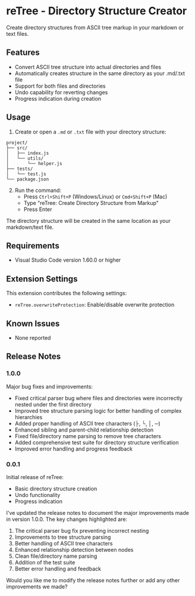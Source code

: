 # reTree - Directory Structure Creator

Create directory structures from ASCII tree markup in your markdown or text files.

## Features

- Convert ASCII tree structure into actual directories and files
- Automatically creates structure in the same directory as your .md/.txt file
- Support for both files and directories
- Undo capability for reverting changes
- Progress indication during creation

## Usage

1. Create or open a `.md` or `.txt` file with your directory structure:
```
project/
├── src/
│   ├── index.js
│   └── utils/
│       └── helper.js
├── tests/
│   └── test.js
└── package.json
```

2. Run the command:
   - Press `Ctrl+Shift+P` (Windows/Linux) or `Cmd+Shift+P` (Mac)
   - Type "reTree: Create Directory Structure from Markup"
   - Press Enter

The directory structure will be created in the same location as your markdown/text file.

## Requirements

- Visual Studio Code version 1.60.0 or higher

## Extension Settings

This extension contributes the following settings:

* `reTree.overwriteProtection`: Enable/disable overwrite protection

## Known Issues

- None reported

## Release Notes

### 1.0.0

Major bug fixes and improvements:
- Fixed critical parser bug where files and directories were incorrectly nested under the first directory
- Improved tree structure parsing logic for better handling of complex hierarchies
- Added proper handling of ASCII tree characters (├, └, │, ─)
- Enhanced sibling and parent-child relationship detection
- Fixed file/directory name parsing to remove tree characters
- Added comprehensive test suite for directory structure verification
- Improved error handling and progress feedback

### 0.0.1

Initial release of reTree:
- Basic directory structure creation
- Undo functionality
- Progress indication

I've updated the release notes to document the major improvements made in version 1.0.0. The key changes highlighted are:
1. The critical parser bug fix preventing incorrect nesting
2. Improvements to tree structure parsing
3. Better handling of ASCII tree characters
4. Enhanced relationship detection between nodes
5. Clean file/directory name parsing
6. Addition of the test suite
7. Better error handling and feedback

Would you like me to modify the release notes further or add any other improvements we made?